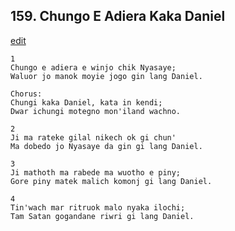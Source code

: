 
## 159.  Chungo E Adiera Kaka Daniel
[edit](https://docs.google.com/document/d/1Yc6gi5zQOERJ_aN7UWYXUim8a2RX4PKu/edit?mode=html)



    1
    Chungo e adiera e winjo chik Nyasaye;
    Waluor jo manok moyie jogo gin lang Daniel.

    Chorus:
    Chungi kaka Daniel, kata in kendi;
    Dwar ichungi motegno mon'iland wachno.

    2
    Ji ma rateke gilal nikech ok gi chun'
    Ma dobedo jo Nyasaye da gin gi lang Daniel.

    3
    Ji mathoth ma rabede ma wuotho e piny;
    Gore piny matek malich komonj gi lang Daniel.

    4
    Tin'wach mar ritruok malo nyaka ilochi;
    Tam Satan gogandane riwri gi lang Daniel.



